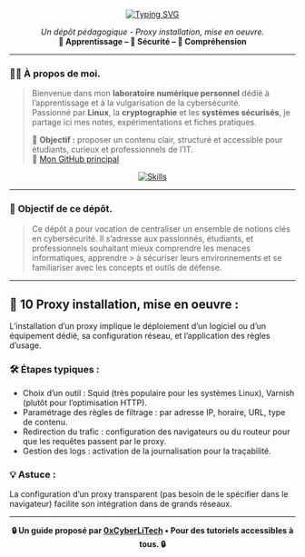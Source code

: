 <div align="center">

<a href="https://github.com/0xCyberLiTech/Cybersecurite/blob/main/CYBERSECURITE-10-PROXY-INSTALLATION-Mise-en-%C5%93uvre-pratique.md">
  <img src="https://readme-typing-svg.herokuapp.com?font=Fira+Code&size=28&pause=1000&color=D14A4A&center=true&vCenter=true&width=1000&lines=PROXY+SORTANT+:+MISE+EN+ŒUVRE+PRATIQUE;Installation+et+configuration+d'un+proxy+local;Appliquer+les+bonnes+pratiques+de+sécurité" alt="Typing SVG" />
</a>

<p align="center">
  <em>Un dépôt pédagogique - Proxy installation, mise en oeuvre.</em><br>
  <b>📘 Apprentissage – 🔐 Sécurité – 🧠 Compréhension</b>
</p>

</div>

---

### 👨‍💻 **À propos de moi.**

> Bienvenue dans mon **laboratoire numérique personnel** dédié à l’apprentissage et à la vulgarisation de la cybersécurité.  
> Passionné par **Linux**, la **cryptographie** et les **systèmes sécurisés**, je partage ici mes notes, expérimentations et fiches pratiques.  
>  
> 🎯 **Objectif :** proposer un contenu clair, structuré et accessible pour étudiants, curieux et professionnels de l’IT.  
> 🔗 [Mon GitHub principal](https://github.com/0xCyberLiTech)

<p align="center">
  <a href="https://skillicons.dev">
    <img src="https://skillicons.dev/icons?i=linux,debian,bash,docker,nginx,git,vim" alt="Skills" />
  </a>
</p>

---

### 🎯 **Objectif de ce dépôt.**

> Ce dépôt a pour vocation de centraliser un ensemble de notions clés en cybersécurité. Il s’adresse aux passionnés, étudiants, et professionnels souhaitant mieux comprendre les menaces informatiques, apprendre  > à sécuriser leurs environnements et se familiariser avec les concepts et outils de défense.

---

## 🔧 10 **Proxy installation, mise en oeuvre :**

L’installation d’un proxy implique le déploiement d’un logiciel ou d’un équipement dédié, sa configuration réseau, et l’application des règles d’usage.

### 🛠️ Étapes typiques :

- Choix d’un outil : Squid (très populaire pour les systèmes Linux), Varnish (plutôt pour l’optimisation HTTP).
- Paramétrage des règles de filtrage : par adresse IP, horaire, URL, type de contenu.
- Redirection du trafic : configuration des navigateurs ou du routeur pour que les requêtes passent par le proxy.
- Gestion des logs : activation de la journalisation pour la traçabilité.

### 💡 Astuce :

La configuration d’un proxy transparent (pas besoin de le spécifier dans le navigateur) facilite son intégration dans de grands réseaux.

---

<p align="center">
  <b>🔒 Un guide proposé par <a href="https://github.com/0xCyberLiTech">0xCyberLiTech</a> • Pour des tutoriels accessibles à tous. 🔒</b>
</p>

